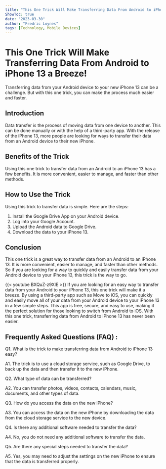 ```yaml
---
title: "This One Trick Will Make Transferring Data From Android to iPhone 13 a Breeze!"
ShowToc: true 
date: "2023-03-30"
author: "Fredric Loynes" 
tags: [Technology, Mobile Devices]
---
```

# This One Trick Will Make Transferring Data From Android to iPhone 13 a Breeze! 

Transferring data from your Android device to your new iPhone 13 can be a challenge. But with this one trick, you can make the process much easier and faster.

## Introduction 
Data transfer is the process of moving data from one device to another. This can be done manually or with the help of a third-party app. With the release of the iPhone 13, more people are looking for ways to transfer their data from an Android device to their new iPhone.

## Benefits of the Trick
Using this one trick to transfer data from an Android to an iPhone 13 has a few benefits. It is more convenient, easier to manage, and faster than other methods. 

## How to Use the Trick
Using this trick to transfer data is simple. Here are the steps: 
1. Install the Google Drive App on your Android device.
2. Log into your Google Account.
3. Upload the Android data to Google Drive.
4. Download the data to your iPhone 13.

## Conclusion
This one trick is a great way to transfer data from an Android to an iPhone 13. It is more convenient, easier to manage, and faster than other methods. So if you are looking for a way to quickly and easily transfer data from your Android device to your iPhone 13, this trick is the way to go.

{{< youtube BXQuZ-z9XIE >}} 
If you are looking for an easy way to transfer data from your Android to your iPhone 13, this one trick will make it a breeze. By using a third-party app such as Move to iOS, you can quickly and easily move all of your data from your Android device to your iPhone 13 in a few simple steps. This app is free, secure, and easy to use, making it the perfect solution for those looking to switch from Android to iOS. With this one trick, transferring data from Android to iPhone 13 has never been easier.

## Frequently Asked Questions (FAQ) :
Q1. What is the trick to make transferring data from Android to iPhone 13 easy?

A1. The trick is to use a cloud storage service, such as Google Drive, to back up the data and then transfer it to the new iPhone.

Q2. What type of data can be transferred?

A2. You can transfer photos, videos, contacts, calendars, music, documents, and other types of data.

Q3. How do you access the data on the new iPhone?

A3. You can access the data on the new iPhone by downloading the data from the cloud storage service to the new device.

Q4. Is there any additional software needed to transfer the data?

A4. No, you do not need any additional software to transfer the data.

Q5. Are there any special steps needed to transfer the data?

A5. Yes, you may need to adjust the settings on the new iPhone to ensure that the data is transferred properly.


